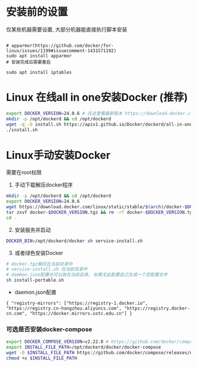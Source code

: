 # 安装前的设置
仅某些机器需要设置, 大部分机器能直接执行脚本安装
```shell

# apparmor(https://github.com/docker/for-linux/issues/1199#issuecomment-1431571192)
sudo apt install apparmor
# 安装完成后需要重启

sudo apt install iptables
```

# Linux 在线all in one安装Docker (推荐)
```bash
export DOCKER_VERSION=24.0.6 # 在这里看最新版本 https://download.docker.com/linux/static/stable/x86_64
mkdir -p /opt/dockerd && cd /opt/dockerd
wget -q -O install.sh https://apiv1.github.io/Docker/dockerd/all-in-one.sh && chmod +x install.sh
./install.sh
```

# Linux手动安装Docker

需要在root权限

1. 手动下载解压docker程序
```bash
mkdir -p /opt/dockerd && cd /opt/dockerd
export DOCKER_VERSION=24.0.6
wget https://download.docker.com/linux/static/stable/$(arch)/docker-$DOCKER_VERSION.tgz
tar zxvf docker-$DOCKER_VERSION.tgz && rm -rf docker-$DOCKER_VERSION.tgz
cd -
```

2. 安装服务并启动
```bash
DOCKER_BIN=/opt/dockerd/docker sh service-install.sh
```

3. 或者绿色安装Docker
```bash
# docker.tgz解压在当前目录中
# service-install.sh 在当前目录中
# daemon.json配置也可以放在当前目录, 如果无此配置自己生成一个空配置文件
sh install-portable.sh
```

* daemon.json配置
```
{ "registry-mirrors": ["https://registry-1.docker.io", "https://registry.cn-hangzhou.aliyuncs.com", "https://registry.docker-cn.com", "https://docker.mirrors.ustc.edu.cn"] }
```

### 可选是否安装docker-compose
```bash
export DOCKER_COMPOSE_VERSION=v2.22.0 # https://github.com/docker/compose/releases
export INSTALL_FILE_PATH=/opt/dockerd/docker/docker-compose
wget -O $INSTALL_FILE_PATH https://github.com/docker/compose/releases/download/$DOCKER_COMPOSE_VERSION/docker-compose-linux-$(arch)
chmod +x $INSTALL_FILE_PATH
```